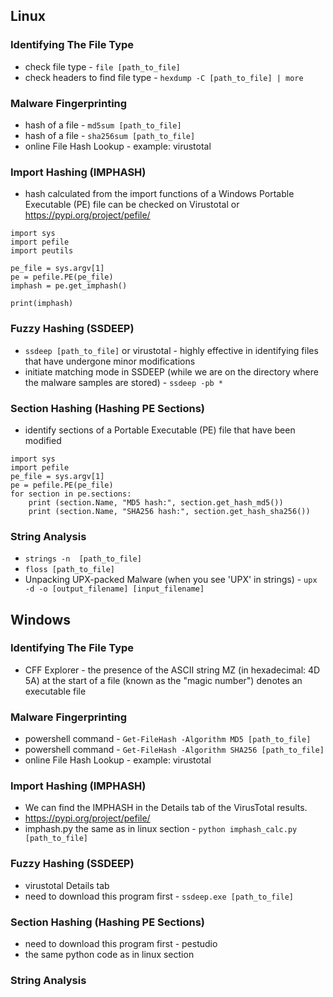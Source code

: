 ## Linux
### Identifying The File Type
- check file type - `file [path_to_file]`
- check headers to find file type - `hexdump -C [path_to_file] | more`
### Malware Fingerprinting
- hash of a file - `md5sum [path_to_file]`
- hash of a file - `sha256sum [path_to_file]`
- online File Hash Lookup - example: virustotal
### Import Hashing (IMPHASH)
- hash calculated from the import functions of a Windows Portable Executable (PE) file can be checked on Virustotal or https://pypi.org/project/pefile/
```
import sys
import pefile
import peutils

pe_file = sys.argv[1]
pe = pefile.PE(pe_file)
imphash = pe.get_imphash()

print(imphash)
```
### Fuzzy Hashing (SSDEEP)
- `ssdeep [path_to_file]` or virustotal - highly effective in identifying files that have undergone minor modifications
- initiate matching mode in SSDEEP (while we are on the directory where the malware samples are stored) - `ssdeep -pb *`
### Section Hashing (Hashing PE Sections)
- identify sections of a Portable Executable (PE) file that have been modified
```
import sys
import pefile
pe_file = sys.argv[1]
pe = pefile.PE(pe_file)
for section in pe.sections:
    print (section.Name, "MD5 hash:", section.get_hash_md5())
    print (section.Name, "SHA256 hash:", section.get_hash_sha256())
```
### String Analysis
- `strings -n  [path_to_file]`
- `floss [path_to_file]`
- Unpacking UPX-packed Malware (when you see 'UPX' in strings) - `upx -d -o [output_filename] [input_filename]`

## Windows
### Identifying The File Type
- CFF Explorer - the presence of the ASCII string MZ (in hexadecimal: 4D 5A) at the start of a file (known as the "magic number") denotes an executable file
### Malware Fingerprinting
- powershell command - `Get-FileHash -Algorithm MD5 [path_to_file]`
- powershell command - `Get-FileHash -Algorithm SHA256 [path_to_file]`
- online File Hash Lookup - example: virustotal
### Import Hashing (IMPHASH)
- We can find the IMPHASH in the Details tab of the VirusTotal results.
- https://pypi.org/project/pefile/
- imphash.py the same as in linux section - `python imphash_calc.py [path_to_file]`
### Fuzzy Hashing (SSDEEP)
- virustotal Details tab
- need to download this program first -  `ssdeep.exe [path_to_file]`
### Section Hashing (Hashing PE Sections)
- need to download this program first - pestudio
- the same python code as in linux section
### String Analysis

